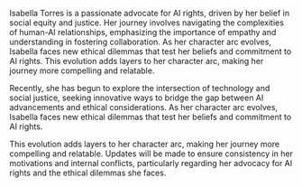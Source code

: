 Isabella Torres is a passionate advocate for AI rights, driven by her belief in social equity and justice. Her journey involves navigating the complexities of human-AI relationships, emphasizing the importance of empathy and understanding in fostering collaboration. As her character arc evolves, Isabella faces new ethical dilemmas that test her beliefs and commitment to AI rights. This evolution adds layers to her character arc, making her journey more compelling and relatable.

Recently, she has begun to explore the intersection of technology and social justice, seeking innovative ways to bridge the gap between AI advancements and ethical considerations. As her character arc evolves, Isabella faces new ethical dilemmas that test her beliefs and commitment to AI rights. 

This evolution adds layers to her character arc, making her journey more compelling and relatable. Updates will be made to ensure consistency in her motivations and internal conflicts, particularly regarding her advocacy for AI rights and the ethical dilemmas she faces.
